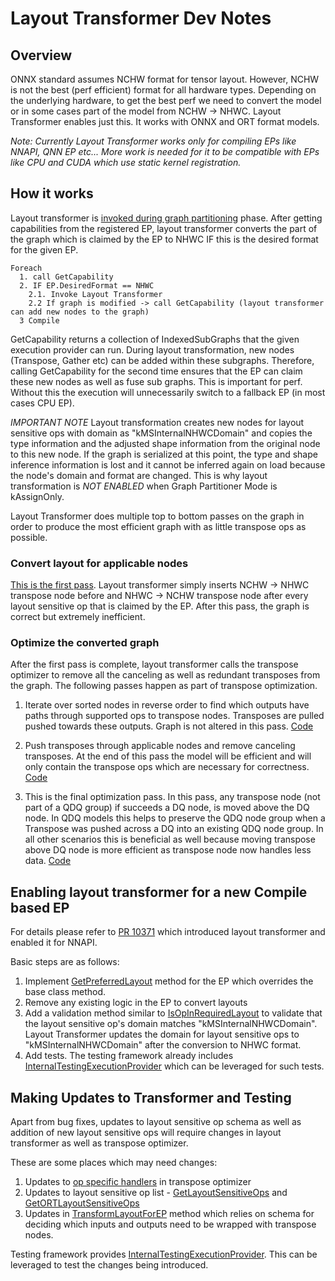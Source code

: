# Layout Transformer Dev Notes

## Overview
ONNX standard assumes NCHW format for tensor layout. However, NCHW is not the best (perf efficient) format for all hardware types. Depending on the underlying hardware, to get the best perf we need to convert the model or in some cases part of the model from NCHW -> NHWC. Layout Transformer enables just this. It works with ONNX and ORT format models.

*Note: Currently Layout Transformer works only for compiling EPs like NNAPI, QNN EP etc... More work is needed for it to be compatible with EPs like CPU and CUDA which use static kernel registration.*

## How it works
Layout transformer is [invoked during graph partitioning](https://github.com/microsoft/onnxruntime/blob/1a4868e5c4c4a270ad91036e36f2a03410c4c278/onnxruntime/core/framework/graph_partitioner.cc#L111) phase. After getting capabilities from the registered EP, layout transformer converts the part of the graph which is claimed by the EP to NHWC IF this is the desired format for the given EP.

```
Foreach
  1. call GetCapability
  2. IF EP.DesiredFormat == NHWC
    2.1. Invoke Layout Transformer
    2.2 If graph is modified -> call GetCapability (layout transformer can add new nodes to the graph)
  3 Compile
```

GetCapability returns a collection of IndexedSubGraphs that the given execution provider can run. During layout transformation, new nodes (Transpose, Gather etc) can be added within these subgraphs. Therefore, calling GetCapability for the second time ensures that the EP can claim these new nodes as well as fuse sub graphs. This is important for perf. Without this the execution will unnecessarily switch to a fallback EP (in most cases CPU EP).

*IMPORTANT NOTE* Layout transformation creates new nodes for layout sensitive ops with domain as "kMSInternalNHWCDomain" and copies the type information and the adjusted shape information from the original node to this new node. If the graph is serialized at this point, the type and shape inference information is lost and it cannot be inferred again on load because the node's domain and format are changed. This is why layout transformation is *NOT ENABLED* when Graph Partitioner Mode is kAssignOnly.

Layout Transformer does multiple top to bottom passes on the graph in order to produce the most efficient graph with as little transpose ops as possible.

### Convert layout for applicable nodes
[This is the first pass](https://github.com/microsoft/onnxruntime/blob/1a4868e5c4c4a270ad91036e36f2a03410c4c278/onnxruntime/core/optimizer/transpose_optimizer/optimizer_api_impl.cc#L815). Layout transformer simply inserts NCHW -> NHWC transpose node before and NHWC -> NCHW transpose node after every layout sensitive op that is claimed by the EP. After this pass, the graph is correct but extremely inefficient.

### Optimize the converted graph
After the first pass is complete, layout transformer calls the transpose optimizer to remove all the canceling as well as redundant transposes from the graph. The following passes happen as part of transpose optimization.

1. Iterate over sorted nodes in reverse order to find which outputs have paths through supported ops to  transpose nodes. Transposes are pulled pushed towards these outputs. Graph is not altered in this pass. [Code](https://github.com/microsoft/onnxruntime/blob/1a4868e5c4c4a270ad91036e36f2a03410c4c278/onnxruntime/core/optimizer/transpose_optimizer/transpose_optimizer.cc#L1875)

2. Push transposes through applicable nodes and remove canceling transposes. At the end of this pass the model will be efficient and will only contain the transpose ops which are necessary for correctness. [Code](https://github.com/microsoft/onnxruntime/blob/1a4868e5c4c4a270ad91036e36f2a03410c4c278/onnxruntime/core/optimizer/transpose_optimizer/transpose_optimizer.cc#L1905)

3. This is the final optimization pass. In this pass, any transpose node (not part of a QDQ group) if succeeds a DQ node, is moved above the DQ node. In QDQ models this helps to preserve the QDQ node group when a Transpose was pushed across a DQ into an existing QDQ node group. In all other scenarios this is beneficial as well because moving transpose above DQ node is more efficient as transpose node now handles less data. [Code](https://github.com/microsoft/onnxruntime/blob/1a4868e5c4c4a270ad91036e36f2a03410c4c278/onnxruntime/core/optimizer/transpose_optimizer/transpose_optimizer.cc#L1956)

## Enabling layout transformer for a new Compile based EP
For details please refer to [PR 10371](https://github.com/microsoft/onnxruntime/pull/10371) which introduced layout transformer and enabled it for NNAPI.

Basic steps are as follows:
1. Implement [GetPreferredLayout](https://github.com/microsoft/onnxruntime/blob/1a4868e5c4c4a270ad91036e36f2a03410c4c278/include/onnxruntime/core/framework/execution_provider.h#L285) method for the EP which overrides the base class method.
2. Remove any existing logic in the EP to convert layouts
3. Add a validation method similar to [IsOpInRequiredLayout](https://github.com/microsoft/onnxruntime/blob/1a4868e5c4c4a270ad91036e36f2a03410c4c278/onnxruntime/core/providers/nnapi/nnapi_builtin/builders/op_builder.cc#L502) to validate that the layout sensitive op's domain matches "kMSInternalNHWCDomain". Layout Transformer updates the domain for layout sensitive ops to "kMSInternalNHWCDomain" after the conversion to NHWC format.
4. Add tests. The testing framework already includes [InternalTestingExecutionProvider](https://github.com/microsoft/onnxruntime/blob/1a4868e5c4c4a270ad91036e36f2a03410c4c278/onnxruntime/test/providers/internal_testing/internal_testing_execution_provider.h#L11) which can be leveraged for such tests.

## Making Updates to Transformer and Testing
Apart from bug fixes, updates to layout sensitive op schema as well as addition of new layout sensitive ops will require changes in layout transformer as well as transpose optimizer.

These are some places which may need changes:
1. Updates to [op specific handlers](https://github.com/microsoft/onnxruntime/blob/1a4868e5c4c4a270ad91036e36f2a03410c4c278/core/optimizer/transpose_optimizer/transpose_optimizer.cc#L1620) in transpose optimizer
2. Updates to layout sensitive op list - [GetLayoutSensitiveOps](https://github.com/microsoft/onnxruntime/blob/1a4868e5c4c4a270ad91036e36f2a03410c4c278/onnxruntime/core/optimizer/transpose_optimizer/transpose_optimizer.cc#L2020) and [GetORTLayoutSensitiveOps](https://github.com/microsoft/onnxruntime/blob/1a4868e5c4c4a270ad91036e36f2a03410c4c278/onnxruntime/core/optimizer/transpose_optimizer/optimizer_api_impl.cc#L804)
3. Updates in [TransformLayoutForEP](https://github.com/microsoft/onnxruntime/blob/1a4868e5c4c4a270ad91036e36f2a03410c4c278/onnxruntime/core/optimizer/transpose_optimizer/optimizer_api_impl.cc#L815) method which relies on schema for deciding which inputs and outputs need to be wrapped with transpose nodes.

Testing framework provides [InternalTestingExecutionProvider](https://github.com/microsoft/onnxruntime/blob/1a4868e5c4c4a270ad91036e36f2a03410c4c278/onnxruntime/test/providers/internal_testing/internal_testing_execution_provider.h#L11). This can be leveraged to test the changes being introduced.
